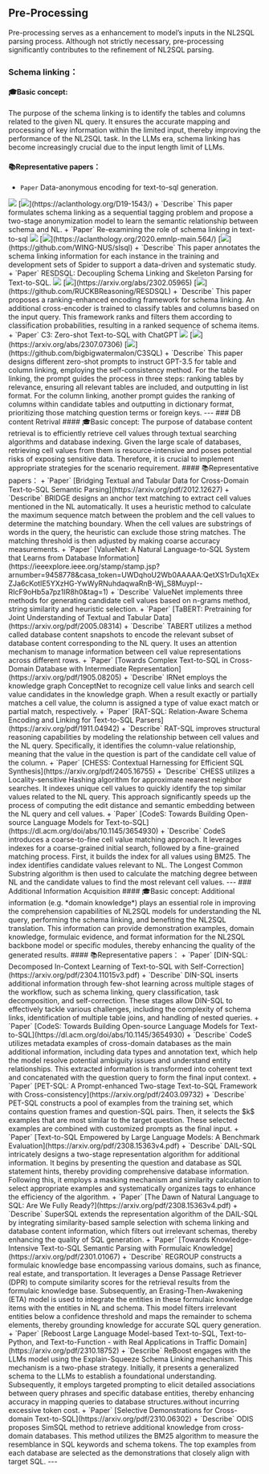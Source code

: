 ## Pre-Processing
Pre-processing serves as a enhancement to model’s inputs in the NL2SQL parsing process. Although not strictly necessary, pre-processing significantly contributes to the refinement of
NL2SQL parsing.
### Schema linking：
#### 🎓Basic concept:
The purpose of the schema linking is to identify the tables and columns related to the given NL query. 
It ensures the accurate mapping and processing of key information within the limited input, thereby improving the performance of the NL2SQL task.
In the LLMs era, schema linking has become increasingly crucial due to the input length limit of LLMs. 
#### 📚Representative papers：
+ `Paper` Data-anonymous encoding for text-to-sql generation. 
<img src="https://img.shields.io/badge/ACL'2019-9cf">
[<img src="https://img.shields.io/badge/Paper-grey">](https://aclanthology.org/D19-1543/) 
+ `Describe` This paper formulates schema linking as a sequential tagging problem and propose a two-stage anonymization model to learn the semantic relationship between schema and NL. 
+ `Paper` Re-examining the role of schema linking in text-to-sql
<img src="https://img.shields.io/badge/EMNLP'2020-orange">
[<img src="https://img.shields.io/badge/Paper-grey">](https://aclanthology.org/2020.emnlp-main.564/) 
[<img src="https://img.shields.io/badge/Code-grey">](https://github.com/WING-NUS/slsql)
+ `Describe` This paper  annotates the schema linking information for each instance in the training and development sets of Spider to support a data-driven and systematic study. 
+ `Paper` RESDSQL: Decoupling Schema Linking and Skeleton Parsing for Text-to-SQL. 
<img src="https://img.shields.io/badge/AAAI'2023-cyan">
[<img src="https://img.shields.io/badge/Paper-grey">](https://arxiv.org/abs/2302.05965) 
[<img src="https://img.shields.io/badge/Code-grey">](https://github.com/RUCKBReasoning/RESDSQL) 
+ `Describe` This paper proposes a ranking-enhanced encoding framework for schema linking. An additional cross-encoder is trained to classify tables and columns based on the input query. This framework ranks and filters them according to classification probabilities, resulting in a ranked sequence of schema items.
+ `Paper` C3: Zero-shot Text-to-SQL with ChatGPT 
<img src="https://img.shields.io/badge/arXiv'2023-purple">
[<img src="https://img.shields.io/badge/Paper-grey">](https://arxiv.org/abs/2307.07306) 
[<img src="https://img.shields.io/badge/Code-grey">](https://github.com/bigbigwatermalon/C3SQL) 
+ `Describe` This paper designs different zero-shot prompts to instruct GPT-3.5 for table and column linking, employing the self-consistency method. For the table linking, the prompt guides the process in three steps: ranking tables by relevance, ensuring all relevant tables are included, and outputting in list format. For the column linking, another prompt guides the ranking of columns within candidate tables and outputting in dictionary format, prioritizing those matching question terms or foreign keys. 
---
### DB content Retrival
#### 🎓Basic concept:
The purpose of database content retrieval is to efficiently retrieve cell values through textual searching algorithms and database indexing. Given the large scale of databases, retrieving cell values from them is resource-intensive and poses potential risks of exposing sensitive data. Therefore, it is crucial to implement appropriate strategies for the scenario requirement. 
#### 📚Representative papers：
+ `Paper` [Bridging Textual and Tabular Data for Cross-Domain Text-to-SQL Semantic Parsing](https://arxiv.org/pdf/2012.12627) 
+ `Describe` BRIDGE designs an anchor text matching to extract cell values mentioned in the NL automatically. It uses a heuristic method to calculate the maximum sequence match between the problem and the cell values to determine the matching boundary. When the cell values are substrings of words in the query, the heuristic can exclude those string matches. The matching threshold is then adjusted by making coarse accuracy measurements.
+ `Paper` [ValueNet: A Natural Language-to-SQL System that Learns from Database Information](https://ieeexplore.ieee.org/stamp/stamp.jsp?arnumber=9458778&casa_token=UWDqhoU2Wb0AAAAA:QetXS1rDu1qXExZJa6cKotIE5YXzHG-YwWyRNuhdaqwaRnB-Wj_S8MuypI--RIcF9oHb5a7pz1IR8h0&tag=1)
+ `Describe` ValueNet implements three methods for generating candidate cell values based on n-grams method, string similarity and heuristic selection.
+ `Paper` [TaBERT: Pretraining for Joint Understanding of Textual and Tabular Data](https://arxiv.org/pdf/2005.08314)
+ `Describe` TABERT utilizes a method called database content snapshots to encode the relevant subset of database content corresponding to the NL query. It uses an attention mechanism to manage information between cell value representations across different rows.
+ `Paper` [Towards Complex Text-to-SQL in Cross-Domain Database with Intermediate Representation](https://arxiv.org/pdf/1905.08205)
+ `Describe` IRNet employs the knowledge graph ConceptNet to recognize cell value links and search cell value candidates in the knowledge graph. When a result exactly or partially matches a cell value, the column is assigned a type of value exact match or partial match, respectively.
+ `Paper` [RAT-SQL: Relation-Aware Schema Encoding and Linking for Text-to-SQL Parsers](https://arxiv.org/pdf/1911.04942)
+ `Describe` RAT-SQL improves structural reasoning capabilities by modeling the relationship between cell values and the NL query. Specifically, it identifies the column-value relationship, meaning that the value in the question is part of the candidate cell value of the column. 
+ `Paper` [CHESS: Contextual Harnessing for Efficient SQL Synthesis](https://arxiv.org/pdf/2405.16755)
+ `Describe` CHESS utilizes a Locality-sensitive Hashing algorithm for approximate nearest neighbor searches. It indexes unique cell values to quickly identify the top similar values related to the NL query. This approach significantly speeds up the process of computing the edit distance and semantic embedding between the NL query and cell values.
+ `Paper` [CodeS: Towards Building Open-source Language Models for Text-to-SQL](https://dl.acm.org/doi/abs/10.1145/3654930)
+ `Describe` CodeS introduces a coarse-to-fine cell value matching approach. It leverages indexes for a coarse-grained initial search, followed by a fine-grained matching process. First, it builds the index for all values using BM25. The index identifies candidate values relevant to NL. The Longest Common Substring algorithm is then used to calculate the matching degree between NL and the candidate values to find the most relevant cell values.
---
### Additional Information Acquisition
#### 🎓Basic concept:
Additional information (e.g. *domain knowledge*) plays an essential role in improving the comprehension capabilities of NL2SQL models for understanding the NL query, performing the schema linking, and benefiting the NL2SQL translation. This information can provide demonstration examples, domain knowledge, formulaic evidence, and format information for the NL2SQL backbone model or specific modules, thereby enhancing the quality of the generated results.
#### 📚Representative papers：
+ `Paper` [DIN-SQL: Decomposed In-Context Learning of Text-to-SQL with Self-Correction](https://arxiv.org/pdf/2304.11015v3.pdf)
+ `Describe` DIN-SQL inserts additional information through few-shot learning across multiple stages of the workflow, such as schema linking, query classification, task decomposition, and self-correction. These stages allow DIN-SQL to effectively tackle various challenges, including the complexity of schema links, identification of multiple table joins, and handling of nested queries.
+ `Paper` [CodeS: Towards Building Open-source Language Models for Text-to-SQL](https://dl.acm.org/doi/abs/10.1145/3654930)
+ `Describe` CodeS utilizes metadata examples of cross-domain databases as the main additional information, including data types and annotation text, which help the model resolve potential ambiguity issues and understand entity relationships. This extracted information is transformed into coherent text and concatenated with the question query to form the final input context.
+ `Paper` [PET-SQL: A Prompt-enhanced Two-stage Text-to-SQL Framework with Cross-consistency](https://arxiv.org/pdf/2403.09732)
+ `Describe` PET-SQL constructs a pool of examples from the training set, which contains question frames and question-SQL pairs. Then, it selects the $k$ examples that are most similar to the target question.  These selected examples are combined with customized prompts as the final input.
+ `Paper` [Text-to-SQL Empowered by Large Language Models: A Benchmark Evaluation](https://arxiv.org/pdf/2308.15363v4.pdf)
+ `Describe` DAIL-SQL intricately designs a two-stage representation algorithm for additional information. It begins by presenting the question and database as SQL statement hints, thereby providing comprehensive database information. Following this, it employs a masking mechanism and similarity calculation to select appropriate examples and systematically organizes tags to enhance the efficiency of the algorithm. 
+ `Paper` [The Dawn of Natural Language to SQL: Are We Fully Ready?](https://arxiv.org/pdf/2308.15363v4.pdf)
+ `Describe` SuperSQL extends the representation algorithm of the DAIL-SQL by integrating similarity-based sample selection with schema linking and database content information, which filters out irrelevant schemas, thereby enhancing the quality of SQL generation.
+ `Paper` [Towards Knowledge-Intensive Text-to-SQL Semantic Parsing with Formulaic Knowledge](https://arxiv.org/pdf/2301.01067)
+ `Describe` REGROUP constructs a formulaic knowledge base encompassing various domains, such as finance, real estate, and transportation.  It leverages a Dense Passage Retriever (DPR) to compute similarity scores for the retrieval results from the formulaic knowledge base.  Subsequently, an Erasing-Then-Awakening (ETA) model is used to integrate the entities in these formulaic knowledge items with the entities in NL and schema. This model filters irrelevant entities below a confidence threshold and maps the remainder to schema elements, thereby grounding knowledge for accurate SQL query generation.
+ `Paper` [Reboost Large Language Model-based Text-to-SQL, Text-to-Python, and Text-to-Function - with Real Applications in Traffic Domain](https://arxiv.org/pdf/2310.18752)
+ `Describe` ReBoost engages with the LLMs model using the Explain-Squeeze Schema Linking mechanism. This mechanism is a two-phase strategy. Initially, it presents a generalized schema to the LLMs to establish a foundational understanding. Subsequently, it employs targeted prompting to elicit detailed associations between query phrases and specific database entities, thereby enhancing accuracy in mapping queries to database structures.without incurring excessive token cost.
+ `Paper` [Selective Demonstrations for Cross-domain Text-to-SQL](https://arxiv.org/pdf/2310.06302)
+ `Describe` ODIS proposes SimSQL method to retrieve additional knowledge from cross-domain databases. This method utilizes the BM25 algorithm to measure the resemblance in SQL keywords and schema tokens.  The top examples from each database are selected as the demonstrations that closely align with target SQL.
---

